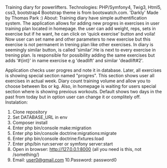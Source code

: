 Training diary for powerlifters.
Technologies: PHP/Symfony4, Twig3, Html5, css3, bootstrap4
Bootstrap theme is from bootswatch.com. 'Darkly' Made by Thomas Park :)
About:
Training diary have simple authentification system.
The application allows for adding new progres in exercises in user training plan located in homepage.
the user can add weight, reps, sets in exercise but if he want, he can click on 'quick exercise' button and voila! Now user can set name and other parameters to new exercise but this exercise is not permanent in trening plan like other exercises.
In diary is seemingly similar button, is called 'similar'.He is next to every exercise in trening plan. Is responsible for possibility adding the same exercises but adds '#{int}' in name exercise e.g 'deadlift' and similar 'deadlift#2'.  

Application checks user progres and note it in database. Later, all exercises is showing special section named "progres". This section shows user all exercises in actual week.
Diary count training volume and allow you to choose between lbs or kg.
Also, in homepage is waiting for users special section where is showing previous workouts. Default shows two days in the past from today but in option user can change it or complitely off.
Instalation:
1. Clone repository
2. Set DATABASE_URL in env
3. Composer install
4. Enter php bin/console make:migration
5. Enter php bin/console doctrine:migrations:migrate
6. Enter php bin/console doctrine:fixtures:load
7. Enter php/bin run:server or symfony server:start
8. Open in browser: http://127.0.0.1:8000 (all you need is this, not /something/)
9. Email: user0@gmail.com
10.Password: password0
